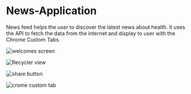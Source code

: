 # News-Application
News feed helps the user to discover the latest news about health. it uses the  API to fetch the data from the internet and display to user with the Chrome Custom Tabs.


![welcomes screen](https://user-images.githubusercontent.com/90903356/139648148-60578bd4-fef2-476c-b6c5-ee2b26b8610a.jpeg)


![Recycler view](https://user-images.githubusercontent.com/90903356/139647451-c065b56d-0765-4028-92d1-81668a01c528.jpeg)



![share button](https://user-images.githubusercontent.com/90903356/139648230-a18ba2cd-157d-4f18-8510-772d7f15781f.jpeg)


![crome custom tab](https://user-images.githubusercontent.com/90903356/139648779-b0baa843-96f6-44f7-b300-343cdb7330a3.jpeg)


